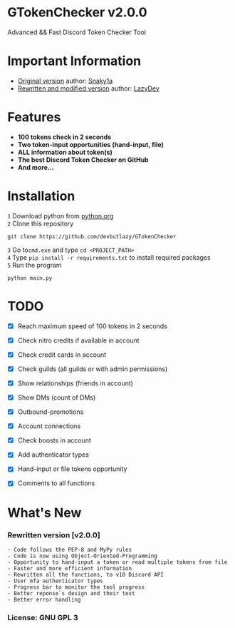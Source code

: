 # GTokenChecker v2.0.0

Advanced && Fast Discord Token Checker Tool

# Important Information
- [Original version](https://github.com/howryyucks/GTokenChecker) author: [Snaky1a](https://github.com/Snaky1a)
- [Rewritten and modified version](https://github.com/devbutlazy/GTokenChecker) author: [LazyDev](https://github.com/devbutlazy)
# Features

- **100 tokens check in 2 seconds**
- **Two token-input opportunities (hand-input, file)**
- **ALL information about token(s)**
- **The best Discord Token Checker on GitHub**
- **And more...**

# Installation

`1` Download python from [python.org](https://python.org)  
`2` Clone this repository  
```
git clone https://github.com/devbutlazy/GTokenChecker
```
`3` Go to`cmd.exe` and type `cd <PROJECT_PATH>`  
`4` Type `pip install -r requirements.txt` to install required packages  
`5` Run the program
```
python main.py
```

# TODO

- [x] Reach maximum speed of 100 tokens in 2 seconds
- [x] Check nitro credits if available in account
- [x] Check credit cards in account
- [x] Check guilds (all guilds or with admin permissions)
- [x] Show relationships (friends in account)
- [x] Show DMs (count of DMs)
- [x] Outbound-promotions
- [x] Account connections
- [x] Check boosts in account
- [x] Add authenticator types
- [x] Hand-input or file tokens opportunity
- [x] Comments to all functions


# What's New

### Rewritten version [v2.0.0]
    - Code follows the PEP-8 and MyPy rules
    - Code is now using Object-Oriented-Programming
    - Opportunity to hand-input a token or read multiple tokens from file
    - Faster and more efficient information
    - Rewritten all the functions, to v10 Discord API
    - User mfa authenticator types
    - Progress bar to monitor the tool progress
    - Better reponse`s design and their text
    - Better error handling
    
### License: GNU GPL 3
